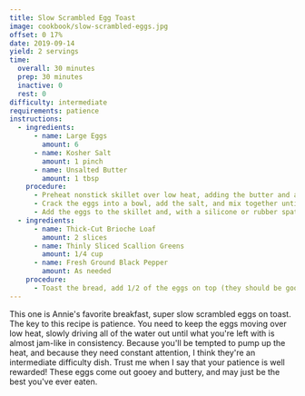 ```yaml
---
title: Slow Scrambled Egg Toast
image: cookbook/slow-scrambled-eggs.jpg
offset: 0 17%
date: 2019-09-14
yield: 2 servings
time:
  overall: 30 minutes
  prep: 30 minutes
  inactive: 0
  rest: 0
difficulty: intermediate
requirements: patience
instructions:
  - ingredients:
      - name: Large Eggs
        amount: 6
      - name: Kosher Salt
        amount: 1 pinch
      - name: Unsalted Butter
        amount: 1 tbsp
    procedure:
      - Preheat nonstick skillet over low heat, adding the butter and allowing it to melt, but not foam.
      - Crack the eggs into a bowl, add the salt, and mix together until whites and yolks are well combined.
      - Add the eggs to the skillet and, with a silicone or rubber spatula, stir constantly until all of the liquid has evaporated. You'll be left with very small egg curds that glisten and appear gooey. This should take about 20 minutes. You'll know you're close when the eggs no longer slide back when you move them around in the skillet.
  - ingredients:
      - name: Thick-Cut Brioche Loaf
        amount: 2 slices
      - name: Thinly Sliced Scallion Greens
        amount: 1/4 cup
      - name: Fresh Ground Black Pepper
        amount: As needed
    procedure:
      - Toast the bread, add 1/2 of the eggs on top (they should be gooey and stay in placed when added, even spreadable), and top with scallion greens and black pepper, to taste.
---
```


This one is Annie's favorite breakfast, super slow scrambled eggs on toast. The key to this recipe is patience. You need to keep the eggs moving over low heat, slowly driving all of the water out until what you're left with is almost jam-like in consistency. Because you'll be tempted to pump up the heat, and because they need constant attention, I think they're an intermediate difficulty dish. Trust me when I say that your patience is well rewarded! These eggs come out gooey and buttery, and may just be the best you've ever eaten.
